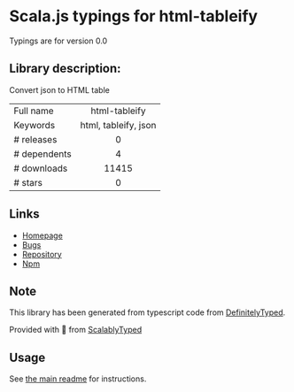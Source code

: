 
# Scala.js typings for html-tableify

Typings are for version 0.0

## Library description:
Convert json to HTML table

|                    |                 |
| ------------------ | :-------------: |
| Full name          | html-tableify |
| Keywords           | html, tableify, json |
| # releases         | 0 |
| # dependents       | 4 |
| # downloads        | 11415 |
| # stars            | 0 |

## Links
- [Homepage](https://github.com/LingyuCoder/html-tableify#readme)
- [Bugs](https://github.com/LingyuCoder/html-tableify/issues)
- [Repository](https://github.com/LingyuCoder/html-tableify)
- [Npm](https://www.npmjs.com/package/html-tableify)
    


## Note
This library has been generated from typescript code from [DefinitelyTyped](https://definitelytyped.org).

Provided with :purple_heart: from [ScalablyTyped](https://github.com/oyvindberg/ScalablyTyped)

## Usage
See [the main readme](../../readme.md) for instructions.


